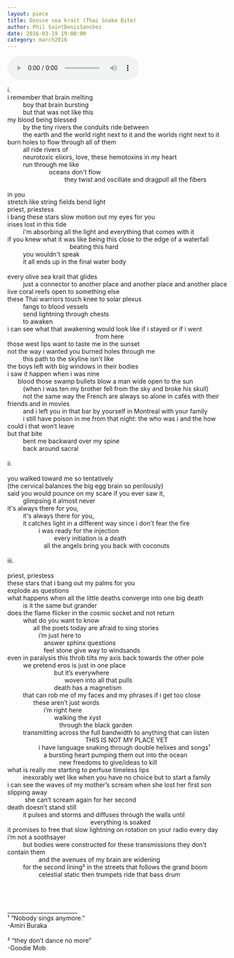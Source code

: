 ```yaml
---
layout: piece
title: Oxosse sea krait (Thai Snake Bite)
author: Phil SaintDenisSanchez
date: 2016-03-19 19:00:00
category: march2016
---
```

<audio controls>
  <source src="Oxosse_sea_krait.mp3" type="audio/mpeg">
Your browser does not support the audio element.
</audio>

<p>i.<br>
i remember that brain melting<br>
&nbsp;&nbsp;&nbsp;&nbsp;&nbsp;&nbsp;&nbsp;&nbsp;&nbsp;boy that brain bursting<br>
&nbsp;&nbsp;&nbsp;&nbsp;&nbsp;&nbsp;&nbsp;&nbsp;&nbsp;but that was not like this<br>
my blood being blessed<br>
&nbsp;&nbsp;&nbsp;&nbsp;&nbsp;&nbsp;&nbsp;&nbsp;&nbsp;by the tiny rivers the conduits ride between<br>
&nbsp;&nbsp;&nbsp;&nbsp;&nbsp;&nbsp;&nbsp;&nbsp;&nbsp;the earth and the world right next to it and the worlds right next to it<br>
burn holes to flow through all of them<br>
&nbsp;&nbsp;&nbsp;&nbsp;&nbsp;&nbsp;&nbsp;&nbsp;&nbsp;all ride rivers of<br>
&nbsp;&nbsp;&nbsp;&nbsp;&nbsp;&nbsp;&nbsp;&nbsp;&nbsp;neurotoxic elixirs, love, these hemotoxins in my heart<br>
&nbsp;&nbsp;&nbsp;&nbsp;&nbsp;&nbsp;&nbsp;&nbsp;&nbsp;run through me like<br>
&nbsp;&nbsp;&nbsp;&nbsp;&nbsp;&nbsp;&nbsp;&nbsp;&nbsp;&nbsp;&nbsp;&nbsp;&nbsp;&nbsp;&nbsp;&nbsp;&nbsp;&nbsp;&nbsp;&nbsp;&nbsp;&nbsp;&nbsp;&nbsp;oceans don&#39;t flow<br>
&nbsp;&nbsp;&nbsp;&nbsp;&nbsp;&nbsp;&nbsp;&nbsp;&nbsp;&nbsp;&nbsp;&nbsp;&nbsp;&nbsp;&nbsp;&nbsp;&nbsp;&nbsp;&nbsp;&nbsp;&nbsp;&nbsp;&nbsp;&nbsp;&nbsp;&nbsp;&nbsp;&nbsp;&nbsp;&nbsp;&nbsp;&nbsp;&nbsp;they twist and oscillate and dragpull all the fibers<br>
<br>
in you<br>
stretch like string fields bend light<br>
priest, priestess<br>
i bang these stars slow motion out my eyes for you<br>
irises lost in this tide<br>
&nbsp;&nbsp;&nbsp;&nbsp;&nbsp;&nbsp;&nbsp;&nbsp;&nbsp;i&#39;m absorbing all the light and everything that comes with it<br>
if you knew what it was like being this close to the edge of a waterfall<br>
&nbsp;&nbsp;&nbsp;&nbsp;&nbsp;&nbsp;&nbsp;&nbsp;&nbsp;&nbsp;&nbsp;&nbsp;&nbsp;&nbsp;&nbsp;&nbsp;&nbsp;&nbsp;&nbsp;&nbsp;&nbsp;&nbsp;&nbsp;&nbsp;&nbsp;&nbsp;&nbsp;&nbsp;&nbsp;&nbsp;&nbsp;&nbsp;&nbsp;&nbsp;&nbsp;&nbsp;beating this hard<br>
&nbsp;&nbsp;&nbsp;&nbsp;&nbsp;&nbsp;&nbsp;&nbsp;&nbsp;you wouldn&#39;t speak<br>
&nbsp;&nbsp;&nbsp;&nbsp;&nbsp;&nbsp;&nbsp;&nbsp;&nbsp;it all ends up in the final water body<br>
<br>
every olive sea krait that glides<br>
&nbsp;&nbsp;&nbsp;&nbsp;&nbsp;&nbsp;&nbsp;&nbsp;&nbsp;just a connector to another place and another place and another place<br>
live coral reefs open to something else<br>
these Thai warriors touch knee to solar plexus<br>
&nbsp;&nbsp;&nbsp;&nbsp;&nbsp;&nbsp;&nbsp;&nbsp;&nbsp;fangs to blood vessels<br>
&nbsp;&nbsp;&nbsp;&nbsp;&nbsp;&nbsp;&nbsp;&nbsp;&nbsp;send lightning through chests<br>
&nbsp;&nbsp;&nbsp;&nbsp;&nbsp;&nbsp;&nbsp;&nbsp;&nbsp;to awaken<br>
i can see what that awakening would look like if i stayed or if i went<br>
&nbsp;&nbsp;&nbsp;&nbsp;&nbsp;&nbsp;&nbsp;&nbsp;&nbsp;&nbsp;&nbsp;&nbsp;&nbsp;&nbsp;&nbsp;&nbsp;&nbsp;&nbsp;&nbsp;&nbsp;&nbsp;&nbsp;&nbsp;&nbsp;&nbsp;&nbsp;&nbsp;&nbsp;&nbsp;&nbsp;&nbsp;&nbsp;&nbsp;&nbsp;&nbsp;&nbsp;&nbsp;&nbsp;&nbsp;&nbsp;&nbsp;&nbsp;&nbsp;&nbsp;&nbsp;&nbsp;&nbsp;&nbsp;&nbsp;&nbsp;&nbsp;from here<br>
those west lips want to taste me in the sunset<br>
not the way i wanted you burned holes through me<br>
&nbsp;&nbsp;&nbsp;&nbsp;&nbsp;&nbsp;&nbsp;&nbsp;&nbsp;this path to the skyline isn&#39;t like<br>
the boys left with big windows in their bodies<br>
i saw it happen when i was nine<br>
&nbsp;&nbsp;&nbsp;&nbsp;&nbsp;&nbsp;blood those swamp bullets blow a man wide open to the sun<br>
&nbsp;&nbsp;&nbsp;&nbsp;&nbsp;&nbsp;&nbsp;&nbsp;&nbsp;(when i was ten my brother fell from the sky and broke his skull)<br>
&nbsp;&nbsp;&nbsp;&nbsp;&nbsp;&nbsp;&nbsp;&nbsp;&nbsp;not the same way the French are always so alone in caf&eacute;s with their friends and in movies<br>
&nbsp;&nbsp;&nbsp;&nbsp;&nbsp;&nbsp;&nbsp;&nbsp;&nbsp;and i left you in that bar by yourself in Montreal with your family<br>
&nbsp;&nbsp;&nbsp;&nbsp;&nbsp;&nbsp;&nbsp;&nbsp;&nbsp;i still have poison in me from that night: the who was i and the how could i that won&rsquo;t leave<br>
but that bite<br>
&nbsp;&nbsp;&nbsp;&nbsp;&nbsp;&nbsp;&nbsp;&nbsp;&nbsp;bent me backward over my spine<br>
&nbsp;&nbsp;&nbsp;&nbsp;&nbsp;&nbsp;&nbsp;&nbsp;&nbsp;back around sacral<br>
<br>
ii.<br>
<br>
you walked toward me so tentatively<br>
(the cervical balances the big egg brain so perilously)<br>
said you would pounce on my scare if you ever saw it,<br>
&nbsp;&nbsp;&nbsp;&nbsp;&nbsp;&nbsp;&nbsp;&nbsp;&nbsp;glimpsing it almost never<br>
it&#39;s always there for you,<br>
&nbsp;&nbsp;&nbsp;&nbsp;&nbsp;&nbsp;&nbsp;&nbsp;&nbsp;it&#39;s always there for you,<br>
&nbsp;&nbsp;&nbsp;&nbsp;&nbsp;&nbsp;&nbsp;&nbsp;&nbsp;it catches light in a different way since i don&#39;t fear the fire<br>
&nbsp;&nbsp;&nbsp;&nbsp;&nbsp;&nbsp;&nbsp;&nbsp;&nbsp;&nbsp;&nbsp;&nbsp;&nbsp;&nbsp;&nbsp;&nbsp;&nbsp;&nbsp;i was ready for the injection<br>
&nbsp;&nbsp;&nbsp;&nbsp;&nbsp;&nbsp;&nbsp;&nbsp;&nbsp;&nbsp;&nbsp;&nbsp;&nbsp;&nbsp;&nbsp;&nbsp;&nbsp;&nbsp;&nbsp;&nbsp;&nbsp;&nbsp;&nbsp;&nbsp;&nbsp;&nbsp;&nbsp;every initiation is a death<br>
&nbsp;&nbsp;&nbsp;&nbsp;&nbsp;&nbsp;&nbsp;&nbsp;&nbsp;&nbsp;&nbsp;&nbsp;&nbsp;&nbsp;&nbsp;&nbsp;&nbsp;&nbsp;&nbsp;&nbsp;&nbsp;all the angels bring you back with coconuts<br>
<br>
iii.<br>
<br>
priest, priestess<br>
these stars that i bang out my palms for you<br>
explode as questions<br>
what happens when all the little deaths converge into one big death<br>
&nbsp;&nbsp;&nbsp;&nbsp;&nbsp;&nbsp;&nbsp;&nbsp;&nbsp;is it the same but grander<br>
does the flame flicker in the cosmic socket and not return<br>
&nbsp;&nbsp;&nbsp;&nbsp;&nbsp;&nbsp;&nbsp;&nbsp;&nbsp;what do you want to know<br>
&nbsp;&nbsp;&nbsp;&nbsp;&nbsp;&nbsp;&nbsp;&nbsp;&nbsp;&nbsp;&nbsp;&nbsp;&nbsp;&nbsp;&nbsp;all the poets today are afraid to sing stories<br>
&nbsp;&nbsp;&nbsp;&nbsp;&nbsp;&nbsp;&nbsp;&nbsp;&nbsp;&nbsp;&nbsp;&nbsp;&nbsp;&nbsp;&nbsp;&nbsp;&nbsp;&nbsp;i&rsquo;m just here to<br>
&nbsp;&nbsp;&nbsp;&nbsp;&nbsp;&nbsp;&nbsp;&nbsp;&nbsp;&nbsp;&nbsp;&nbsp;&nbsp;&nbsp;&nbsp;&nbsp;&nbsp;&nbsp;&nbsp;&nbsp;&nbsp;answer sphinx questions<br>
&nbsp;&nbsp;&nbsp;&nbsp;&nbsp;&nbsp;&nbsp;&nbsp;&nbsp;&nbsp;&nbsp;&nbsp;&nbsp;&nbsp;&nbsp;&nbsp;&nbsp;&nbsp;&nbsp;&nbsp;&nbsp;feel stone give way to windsands<br>
even in paralysis this throb tilts my axis back towards the other pole<br>
&nbsp;&nbsp;&nbsp;&nbsp;&nbsp;&nbsp;&nbsp;&nbsp;&nbsp;we pretend eros is just in one place<br>
&nbsp;&nbsp;&nbsp;&nbsp;&nbsp;&nbsp;&nbsp;&nbsp;&nbsp;&nbsp;&nbsp;&nbsp;&nbsp;&nbsp;&nbsp;&nbsp;&nbsp;&nbsp;&nbsp;&nbsp;&nbsp;&nbsp;&nbsp;&nbsp;&nbsp;&nbsp;&nbsp;but it&rsquo;s everywhere<br>
&nbsp;&nbsp;&nbsp;&nbsp;&nbsp;&nbsp;&nbsp;&nbsp;&nbsp;&nbsp;&nbsp;&nbsp;&nbsp;&nbsp;&nbsp;&nbsp;&nbsp;&nbsp;&nbsp;&nbsp;&nbsp;&nbsp;&nbsp;&nbsp;&nbsp;&nbsp;&nbsp;&nbsp;&nbsp;&nbsp;&nbsp;&nbsp;&nbsp;woven into all that pulls<br>
&nbsp;&nbsp;&nbsp;&nbsp;&nbsp;&nbsp;&nbsp;&nbsp;&nbsp;&nbsp;&nbsp;&nbsp;&nbsp;&nbsp;&nbsp;&nbsp;&nbsp;&nbsp;&nbsp;&nbsp;&nbsp;&nbsp;&nbsp;&nbsp;&nbsp;&nbsp;&nbsp;death has a magnetism<br>
&nbsp;&nbsp;&nbsp;&nbsp;&nbsp;&nbsp;&nbsp;&nbsp;&nbsp;that can rob me of my faces and my phrases if i get too close<br>
&nbsp;&nbsp;&nbsp;&nbsp;&nbsp;&nbsp;&nbsp;&nbsp;&nbsp;&nbsp;&nbsp;&nbsp;&nbsp;&nbsp;&nbsp;these aren&rsquo;t just words<br>
&nbsp;&nbsp;&nbsp;&nbsp;&nbsp;&nbsp;&nbsp;&nbsp;&nbsp;&nbsp;&nbsp;&nbsp;&nbsp;&nbsp;&nbsp;&nbsp;&nbsp;&nbsp;&nbsp;&nbsp;&nbsp;i&rsquo;m right here<br>
&nbsp;&nbsp;&nbsp;&nbsp;&nbsp;&nbsp;&nbsp;&nbsp;&nbsp;&nbsp;&nbsp;&nbsp;&nbsp;&nbsp;&nbsp;&nbsp;&nbsp;&nbsp;&nbsp;&nbsp;&nbsp;&nbsp;&nbsp;&nbsp;&nbsp;&nbsp;&nbsp;walking the xyst<br>
&nbsp;&nbsp;&nbsp;&nbsp;&nbsp;&nbsp;&nbsp;&nbsp;&nbsp;&nbsp;&nbsp;&nbsp;&nbsp;&nbsp;&nbsp;&nbsp;&nbsp;&nbsp;&nbsp;&nbsp;&nbsp;&nbsp;&nbsp;&nbsp;&nbsp;&nbsp;&nbsp;&nbsp;&nbsp;&nbsp;through the black garden<br>
&nbsp;&nbsp;&nbsp;&nbsp;&nbsp;&nbsp;&nbsp;&nbsp;&nbsp;transmitting across the full bandwidth to anything that can listen<br>
&nbsp;&nbsp;&nbsp;&nbsp;&nbsp;&nbsp;&nbsp;&nbsp;&nbsp;&nbsp;&nbsp;&nbsp;&nbsp;&nbsp;&nbsp;&nbsp;&nbsp;&nbsp;&nbsp;&nbsp;&nbsp;&nbsp;&nbsp;&nbsp;&nbsp;&nbsp;&nbsp;&nbsp;&nbsp;&nbsp;&nbsp;&nbsp;&nbsp;&nbsp;&nbsp;&nbsp;&nbsp;&nbsp;&nbsp;&nbsp;&nbsp;&nbsp;&nbsp;&nbsp;&nbsp;THIS IS NOT MY PLACE YET<br>
&nbsp;&nbsp;&nbsp;&nbsp;&nbsp;&nbsp;&nbsp;&nbsp;&nbsp;&nbsp;&nbsp;&nbsp;&nbsp;&nbsp;&nbsp;&nbsp;&nbsp;&nbsp;i have language snaking through double helixes and songs&sup1;<br>
&nbsp;&nbsp;&nbsp;&nbsp;&nbsp;&nbsp;&nbsp;&nbsp;&nbsp;&nbsp;&nbsp;&nbsp;&nbsp;&nbsp;&nbsp;&nbsp;&nbsp;&nbsp;&nbsp;&nbsp;&nbsp;a bursting heart pumping them out into the ocean<br>
&nbsp;&nbsp;&nbsp;&nbsp;&nbsp;&nbsp;&nbsp;&nbsp;&nbsp;&nbsp;&nbsp;&nbsp;&nbsp;&nbsp;&nbsp;&nbsp;&nbsp;&nbsp;&nbsp;&nbsp;&nbsp;&nbsp;&nbsp;&nbsp;&nbsp;&nbsp;&nbsp;&nbsp;&nbsp;&nbsp;new freedoms to give/ideas to kill<br>
what is really me starting to perfuse timeless lips<br>
&nbsp;&nbsp;&nbsp;&nbsp;&nbsp;&nbsp;&nbsp;&nbsp;&nbsp;inexorably wet like when you have no choice but to start a family<br>
i can see the waves of my mother&rsquo;s scream when she lost her first son slipping away<br>
&nbsp;&nbsp;&nbsp;&nbsp;&nbsp;&nbsp;&nbsp;&nbsp;&nbsp;&nbsp;she can&rsquo;t scream again for her second<br>
death doesn&rsquo;t stand still<br>
&nbsp;&nbsp;&nbsp;&nbsp;&nbsp;&nbsp;&nbsp;&nbsp;&nbsp;it pulses and storms and diffuses through the walls until<br>
&nbsp;&nbsp;&nbsp;&nbsp;&nbsp;&nbsp;&nbsp;&nbsp;&nbsp;&nbsp;&nbsp;&nbsp;&nbsp;&nbsp;&nbsp;&nbsp;&nbsp;&nbsp;&nbsp;&nbsp;&nbsp;&nbsp;&nbsp;&nbsp;&nbsp;&nbsp;&nbsp;&nbsp;&nbsp;&nbsp;&nbsp;&nbsp;&nbsp;&nbsp;&nbsp;&nbsp;&nbsp;&nbsp;&nbsp;&nbsp;&nbsp;&nbsp;&nbsp;&nbsp;&nbsp;&nbsp;&nbsp;&nbsp;everything is soaked<br>
it promises to free that slow lightning on rotation on your radio every day<br>
i&rsquo;m not a soothsayer<br>
&nbsp;&nbsp;&nbsp;&nbsp;&nbsp;&nbsp;&nbsp;&nbsp;&nbsp;but bodies were constructed for these transmissions they don&rsquo;t contain them<br>
&nbsp;&nbsp;&nbsp;&nbsp;&nbsp;&nbsp;&nbsp;&nbsp;&nbsp;&nbsp;&nbsp;&nbsp;&nbsp;&nbsp;&nbsp;&nbsp;&nbsp;&nbsp;and the avenues of my brain are widening<br>
&nbsp;&nbsp;&nbsp;&nbsp;&nbsp;&nbsp;&nbsp;&nbsp;&nbsp;for the second lining&sup2; in the streets that follows the grand boom<br>
&nbsp;&nbsp;&nbsp;&nbsp;&nbsp;&nbsp;&nbsp;&nbsp;&nbsp;&nbsp;&nbsp;&nbsp;&nbsp;&nbsp;&nbsp;&nbsp;&nbsp;&nbsp;celestial static then trumpets ride that bass drum</p>
<br>
<br>
<br>
_________________________<br>
&sup1; &ldquo;Nobody sings anymore.&rdquo;<br>-Amiri Buraka<br><br>
&sup2; &ldquo;they don&rsquo;t dance no more&rdquo;<br>-Goodie Mob<br><br>